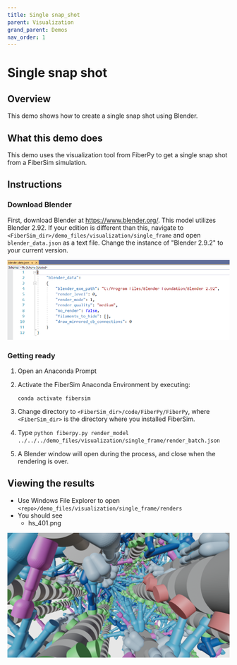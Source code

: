 ```yaml
---
title: Single snap_shot
parent: Visualization
grand_parent: Demos
nav_order: 1
---
```


# Single snap shot

## Overview

This demo shows how to create a single snap shot using Blender.

## What this demo does

This demo uses the visualization tool from FiberPy to get a single snap shot from a FiberSim simulation.

## Instructions

### Download Blender

First, download Blender at https://www.blender.org/. This model utilizes Blender 2.92. If your edition is different than this, navigate to `<FiberSim_dir>/demo_files/visualization/single_frame` and open `blender_data.json` as a text file. Change the instance of "Blender 2.9.2" to your current version. 

![blender path](blender_path.PNG)


### Getting ready

1. Open an Anaconda Prompt
2. Activate the FiberSim Anaconda Environment by executing:
    ```
    conda activate fibersim
    ```
3. Change directory to `<FiberSim_dir>/code/FiberPy/FiberPy`, where `<FiberSim_dir>` is the directory where you installed FiberSim.

4. Type `python fiberpy.py render_model ../../../demo_files/visualization/single_frame/render_batch.json`

5. A Blender window will open during the process, and close when the rendering is over.

## Viewing the results

+ Use Windows File Explorer to open `<repo>/demo_files/visualization/single_frame/renders`
+ You should see
  + hs_401.png
  
<p align="center">
    <img src="hs_401.png" alt="drawing" width="600"/>
</p>
